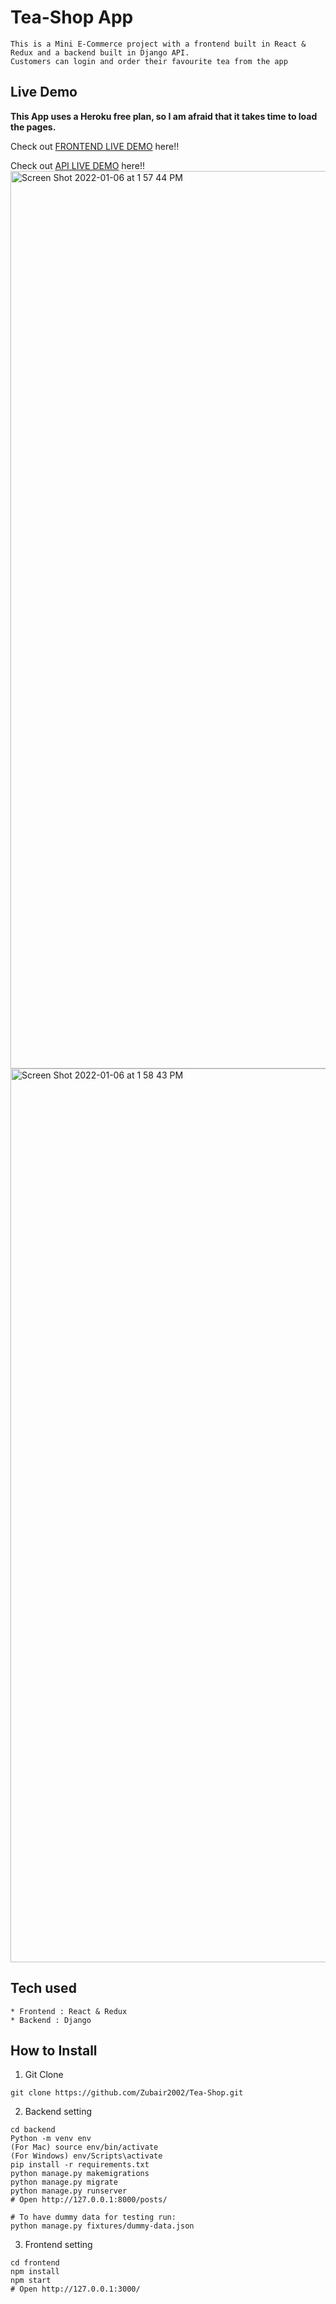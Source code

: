 # Tea-Shop App

```
This is a Mini E-Commerce project with a frontend built in React & Redux and a backend built in Django API.
Customers can login and order their favourite tea from the app
```

## Live Demo

**This App uses a Heroku free plan, so I am afraid that it takes time to load the pages.**

Check out [FRONTEND LIVE DEMO](https://teashop-frontend.herokuapp.com/) here!!

Check out [API LIVE DEMO](https://teashop1-backend.herokuapp.com) here!!
<img width="1436" alt="Screen Shot 2022-01-06 at 1 57 44 PM" src="https://user-images.githubusercontent.com/94192905/148436316-917a4f9f-aa16-4d9a-9ccd-bb12b5893529.png">
<img width="1430" alt="Screen Shot 2022-01-06 at 1 58 43 PM" src="https://user-images.githubusercontent.com/94192905/148436439-93e4a953-2977-4a39-b774-210b88ad1e5b.png">




## Tech used

```
* Frontend : React & Redux
* Backend : Django
```

## How to Install

1. Git Clone

```
git clone https://github.com/Zubair2002/Tea-Shop.git
```

2. Backend setting

```
cd backend
Python -m venv env
(For Mac) source env/bin/activate
(For Windows) env/Scripts\activate
pip install -r requirements.txt
python manage.py makemigrations
python manage.py migrate
python manage.py runserver
# Open http://127.0.0.1:8000/posts/

# To have dummy data for testing run:
python manage.py fixtures/dummy-data.json
```

3. Frontend setting

```
cd frontend
npm install
npm start
# Open http://127.0.0.1:3000/
```
